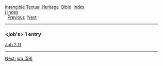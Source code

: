 [Intangible Textual Heritage](../../index)  [Bible](../index) 
[Index](index)   
[j Index](_j_)  
  [Previous](c06276)  [Next](c06278) 

------------------------------------------------------------------------

### &lt;job's&gt; 1 entry

[Job 2:11](../kjv/job002.htm#011)  

------------------------------------------------------------------------

[Next: job (59)](c06278)
